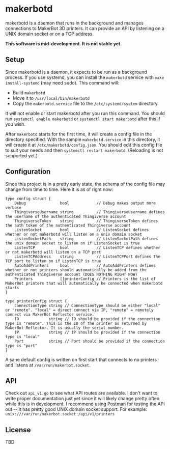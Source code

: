 # makerbotd

makerbotd is a daemon that runs in the background and manages connections to MakerBot 3D printers. It can provide an API by listening on a UNIX domain socket or on a TCP address.

**This software is mid-development. It is not stable yet.**

## Setup

Since makerbotd is a daemon, it expects to be run as a background process. If you use systemd, you can install the `makerbotd` service with `make install-systemd` (may need sudo). This command will:

- Build `makerbotd`
- Move it to `/usr/local/bin/makerbotd`
- Copy the `makerbotd.service` file to the `/etc/systemd/system` directory

It will not enable or start makerbotd after you run this command. You should run `systemctl enable makerbotd` or `systemctl start makerbotd` after this if you wish.

After `makerbotd` starts for the first time, it will create a config file in the directory specified. With the sample `makerbotd.service` in this directory, it will create it at `/etc/makerbotd/config.json`. You should edit this config file to suit your needs and then `systemctl restart makerbotd`. (Reloading is not supported yet.)

## Configuration

Since this project is in a pretty early state, the schema of the config file may change from time to time. Here it is as of right now:

```golang
type config struct {
	Debug               bool            // Debug makes output more verbose
	ThingiverseUsername string          // ThingiverseUsername defines the username of the authenticated Thingiverse account
	ThingiverseToken    string          // ThingiverseToken defines the auth token of the authenticated Thingiverse account
	ListenSocket        bool            // ListenSocket defines whether or not makerbotd will listen on a unix domain socket
	ListenSocketPath    string          // ListenSocketPath defines the unix domain socket to listen on if ListenSocket is true
	ListenTCP           bool            // ListenTCP defines whether or not makerbotd will listen on a TCP port
	ListenTCPAddress    string          // ListenTCPPort defines the TCP port to listen on if ListenTCP is true
	AutoAddPrinters     bool            // AutoAddPrinters defines whether or not printers should automatically be added from the authenticated Thingiverse account (DOES NOTHING RIGHT NOW)
	Printers            []printerConfig // Printers is the list of MakerBot printers that will automatically be connected when makerbotd starts
}

type printerConfig struct {
	ConnectionType string // ConnectionType should be either "local" or "remote". "local" = direct connect via IP, "remote" = remotely connect via MakerBot Reflector service.
	ID             string // ID should be provided if the connection type is "remote". This is the ID of the printer as returned by MakerBot Reflector. It is usually the serial number.
	IP             string // IP should be provided if the connection type is "local"
	Port           string // Port should be provided if the connection type is "port"
}
```

A sane default config is written on first start that connects to no printers and listens at `/var/run/makerbot.socket`.

## API

Check out `api_v1.go` to see what API routes are available. I don't want to write proper documentation just yet since it will likely change pretty often while this is in development. I recommend using Postman for testing the API out -- it has pretty good UNIX domain socket support. For example: `unix:///var/run/makerbot.socket:/api/v1/printers`

## License

TBD